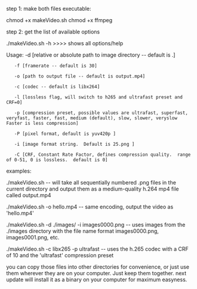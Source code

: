 
step 1:  make both files executable:

chmod +x makeVideo.sh
chmod +x ffmpeg

step 2:  get the list of available options

./makeVideo.sh -h       >>>> shows all options/help


Usage: -d [relative or absolute path to image directory -- default is .]

       -f [framerate -- default is 30]

       -o [path to output file -- default is output.mp4]

       -c [codec -- default is libx264]

       -l [lossless flag, will switch to h265 and ultrafast preset and CRF=0]

       -p [compression preset, possible values are ultrafast, superfast, veryfast, faster, fast, medium (default), slow, slower, veryslow   Faster is less compression]

       -P [pixel format, default is yuv420p ]

       -i [image format string.  Default is 25.png ]

       -C [CRF, Constant Rate Factor, defines compression quality.  range of 0-51, 0 is lossless.  default is 0]


examples:  

./makeVideo.sh      --    will take all sequentially numbered .png files in the current directory and output them as a medium-quality h.264 mp4 file called output.mp4 

./makeVideo.sh -o hello.mp4 -- same encoding, output the video as 'hello.mp4' 

./makeVideo.sh -d ./images/ -i images0000.png -- uses images from the ./images directory with the file name format images0000.png, images0001.png, etc. 

./makeVideo.sh -c libx265 -p ultrafast   -- uses the h.265 codec with a CRF of 10 and the 'ultrafast' compression preset 


you can copy those files into other directories for convenience, or just use them wherever they are on your computer.  Just keep them together.
next update will install it as a binary on your computer for maximum easyness.